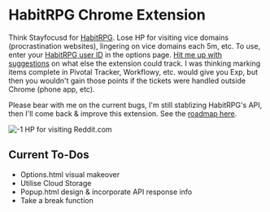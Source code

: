 # HabitRPG Chrome Extension

Think Stayfocusd for [HabitRPG](http://habitrpg.com). Lose HP for visiting vice domains (procrastination websites), lingering on vice domains each 5m, etc. To use, enter your [HabitRPG user ID](https://img.skitch.com/20120829-qimntrn2qkra78wytxpujrh12a.jpg) in the options page. [Hit me up with suggestions](https://github.com/lefnire/habitrpg-chrome/issues) on what else the extension could track. I was thinking marking items complete in Pivotal Tracker, Workflowy, etc. would give you Exp, but then you wouldn't gain those points if the tickets were handled outside Chrome (phone app, etc).

Please bear with me on the current bugs, I'm still stablizing HabitRPG's API, then I'll come back & improve this extension. See the [roadmap here](https://workflowy.com/shared/b5eecfbd-4e76-cdcf-624e-529cd65f6ada/).

![-1 HP for visiting Reddit.com](https://img.skitch.com/20120829-cbb1x1m4kym58pwg95akcxi31p.jpg)

## Current To-Dos

  - Options.html visual makeover
  - Utilise Cloud Storage
  - Popup.html design & incorporate API response info 
  - Take a break function
